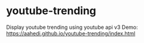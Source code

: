 # youtube-trending
Display youtube trending using youtube api v3
Demo: https://aahedi.github.io/youtube-trending/index.html

